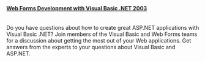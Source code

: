 <a name="vb_july6"><br /> <a href="http://communities2.microsoft.com/home/chatroom.aspx?siteid=34000014"><br /> <b>Web Forms Development with Visual Basic .NET 2003 </b><br /> </a><br /> <br />Do you have questions about how to create great ASP.NET applications with Visual Basic .NET? Join members of the Visual Basic and Web Forms teams for a discussion about getting the most out of your Web applications. Get answers from the experts to your questions about Visual Basic and ASP.NET.</a>